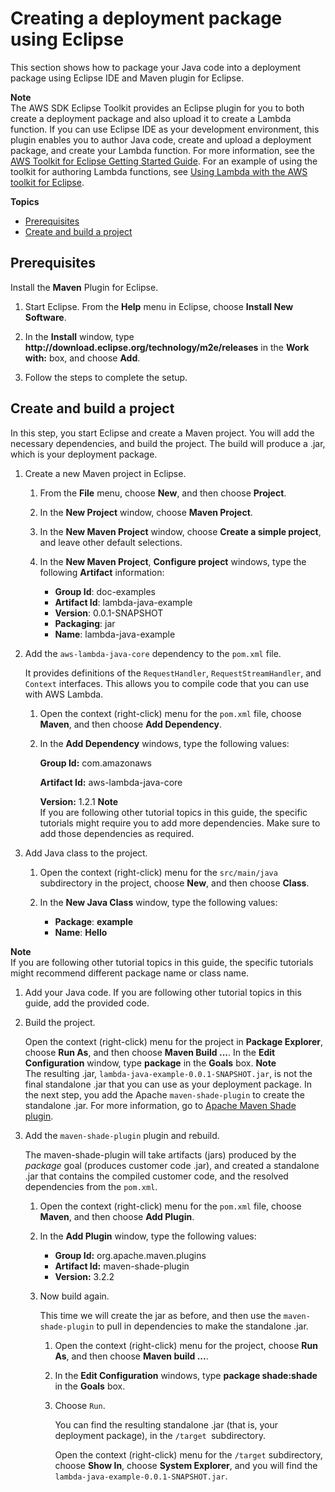 # Creating a deployment package using Eclipse<a name="java-package-eclipse"></a>

This section shows how to package your Java code into a deployment package using Eclipse IDE and Maven plugin for Eclipse\. 

**Note**  
The AWS SDK Eclipse Toolkit provides an Eclipse plugin for you to both create a deployment package and also upload it to create a Lambda function\. If you can use Eclipse IDE as your development environment, this plugin enables you to author Java code, create and upload a deployment package, and create your Lambda function\. For more information, see the [AWS Toolkit for Eclipse Getting Started Guide](https://docs.aws.amazon.com/AWSToolkitEclipse/latest/GettingStartedGuide/)\. For an example of using the toolkit for authoring Lambda functions, see [Using Lambda with the AWS toolkit for Eclipse](https://docs.aws.amazon.com/AWSToolkitEclipse/latest/GettingStartedGuide/lambda.html)\. 

**Topics**
+ [Prerequisites](#java-package-eclipse-prereqs)
+ [Create and build a project](#java-package-eclipse-create)

## Prerequisites<a name="java-package-eclipse-prereqs"></a>

Install the **Maven** Plugin for Eclipse\. 

1. Start Eclipse\. From the **Help** menu in Eclipse, choose **Install New Software**\.

1. In the **Install** window, type **http://download\.eclipse\.org/technology/m2e/releases** in the **Work with:** box, and choose **Add**\.

1. Follow the steps to complete the setup\.

## Create and build a project<a name="java-package-eclipse-create"></a>

In this step, you start Eclipse and create a Maven project\. You will add the necessary dependencies, and build the project\. The build will produce a \.jar, which is your deployment package\. 

1. Create a new Maven project in Eclipse\. 

   1. From the **File** menu, choose **New**, and then choose **Project**\. 

   1. In the **New Project** window, choose **Maven Project**\.

   1. In the **New Maven Project** window, choose **Create a simple project**, and leave other default selections\.

   1. In the **New Maven Project**, **Configure project** windows, type the following **Artifact** information:
      + **Group Id**: doc\-examples
      + **Artifact Id**: lambda\-java\-example
      + **Version**: 0\.0\.1\-SNAPSHOT
      + **Packaging**: jar
      + **Name**: lambda\-java\-example

1. Add the `aws-lambda-java-core` dependency to the `pom.xml` file\. 

   It provides definitions of the `RequestHandler`, `RequestStreamHandler`, and `Context` interfaces\. This allows you to compile code that you can use with AWS Lambda\.

   1. Open the context \(right\-click\) menu for the `pom.xml` file, choose **Maven**, and then choose **Add Dependency**\.

   1. In the **Add Dependency** windows, type the following values:

      **Group Id:** com\.amazonaws

      **Artifact Id:** aws\-lambda\-java\-core

      **Version:** 1\.2\.1
**Note**  
If you are following other tutorial topics in this guide, the specific tutorials might require you to add more dependencies\. Make sure to add those dependencies as required\.

1. Add Java class to the project\. 

   1. Open the context \(right\-click\) menu for the `src/main/java` subdirectory in the project, choose **New**, and then choose **Class**\.

   1. In the **New Java Class** window, type the following values:

       
      + **Package**: **example** 
      + **Name**: **Hello**

         
**Note**  
If you are following other tutorial topics in this guide, the specific tutorials might recommend different package name or class name\.

   1. Add your Java code\. If you are following other tutorial topics in this guide, add the provided code\.

1. Build the project\. 

   Open the context \(right\-click\) menu for the project in **Package Explorer**, choose **Run As**, and then choose **Maven Build \.\.\.**\. In the **Edit Configuration** window, type **package** in the **Goals** box\.
**Note**  
The resulting \.jar, `lambda-java-example-0.0.1-SNAPSHOT.jar`, is not the final standalone \.jar that you can use as your deployment package\. In the next step, you add the Apache `maven-shade-plugin` to create the standalone \.jar\. For more information, go to [Apache Maven Shade plugin](https://maven.apache.org/plugins/maven-shade-plugin/)\.

1. Add the `maven-shade-plugin` plugin and rebuild\. 

   The maven\-shade\-plugin will take artifacts \(jars\) produced by the *package* goal \(produces customer code \.jar\), and created a standalone \.jar that contains the compiled customer code, and the resolved dependencies from the `pom.xml`\.

   1. Open the context \(right\-click\) menu for the `pom.xml` file, choose **Maven**, and then choose **Add Plugin**\.

   1. In the **Add Plugin** window, type the following values:

       
      + **Group Id:** org\.apache\.maven\.plugins
      + **Artifact Id:** maven\-shade\-plugin
      + **Version:** 3\.2\.2

   1. Now build again\.

      This time we will create the jar as before, and then use the `maven-shade-plugin` to pull in dependencies to make the standalone \.jar\.

      1. Open the context \(right\-click\) menu for the project, choose **Run As**, and then choose **Maven build \.\.\.**\.

      1. In the **Edit Configuration** windows, type **package shade:shade** in the **Goals** box\.

      1. Choose `Run`\. 

         You can find the resulting standalone \.jar \(that is, your deployment package\), in the `/target `subdirectory\.

         Open the context \(right\-click\) menu for the `/target` subdirectory, choose **Show In**, choose **System Explorer**, and you will find the `lambda-java-example-0.0.1-SNAPSHOT.jar`\. 